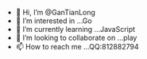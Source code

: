 - 👋 Hi, I’m @GanTianLong
- 👀 I’m interested in ...Go
- 🌱 I’m currently learning ...JavaScript
- 💞️ I’m looking to collaborate on ...play
- 📫 How to reach me ...QQ:812882794

<!---
GanTianLong/GanTianLong is a ✨ special ✨ repository because its `README.md` (this file) appears on your GitHub profile.
You can click the Preview link to take a look at your changes.
--->
